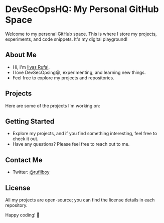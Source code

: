 # DevSecOpsHQ: My Personal GitHub Space

Welcome to my personal GitHub space. This is where I store my projects, experiments, and code snippets. It's my digital playground!

## About Me

- Hi, I'm [Ilyas Rufai](https://www.linkedin.com/in/rufilboy/).
- I love DevSecOpsing😀, experimenting, and learning new things.
- Feel free to explore my projects and repositories.

## Projects

Here are some of the projects I'm working on:
<!--
1. [Project 1](link-to-project): A fun project description.
2. [Project 2](link-to-project): Another cool project I'm tinkering with.
3. [Project 3](link-to-project): Yet another interesting one! --> 

## Getting Started

- Explore my projects, and if you find something interesting, feel free to check it out.
- Have any questions? Please feel free to reach out to me.

## Contact Me

- Twitter: [@rufilboy](https://twitter.com/rufilboy)

## License

All my projects are open-source; you can find the license details in each repository.

Happy coding! 🚀

